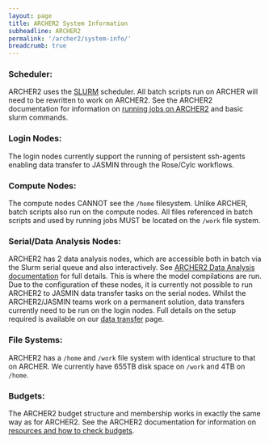 ```yaml
---
layout: page
title: ARCHER2 System Information
subheadline: ARCHER2
permalink: '/archer2/system-info/'
breadcrumb: true
---
```


### Scheduler:
ARCHER2 uses the [SLURM](https://slurm.schedmd.com/) scheduler.  All batch scripts run on ARCHER will need to be rewritten to work on ARCHER2.  See the ARCHER2 documentation for information on [running jobs on ARCHER2](https://docs.archer2.ac.uk/user-guide/scheduler) and basic slurm commands.

### Login Nodes:
The login nodes currently support the running of persistent ssh-agents enabling data transfer to JASMIN through the Rose/Cylc workflows.

### Compute Nodes:
The compute nodes CANNOT see the `/home` filesystem.  Unlike ARCHER, batch scripts also run on the compute nodes. All files referenced in batch scripts and used by running jobs MUST be located on the `/work` file system.

### Serial/Data Analysis Nodes:
ARCHER2 has 2 data analysis nodes, which are accessible both in batch via the Slurm serial queue and also interactively. See [ARCHER2 Data Analysis documentation](https://docs.archer2.ac.uk/user-guide/analysis/) for full details. This is where the model compilations are run. Due to the configuration of these nodes, it is currently not possible to run ARCHER2 to JASMIN data transfer tasks on the serial nodes.   Whilst the ARCHER2/JASMIN teams work on a permanent solution, data transfers currently need to be run on the login nodes.  Full details on the setup required is available on our [data transfer](https://TODO) page.

### File Systems:
ARCHER2 has a `/home` and `/work` file system with identical structure to that on ARCHER.  We currently have 655TB disk space on `/work` and 4TB on `/home`.  

### Budgets:
The ARCHER2 budget structure and membership works in exactly the same way as for ARCHER2.  See the ARCHER2 documentation for information on [resources and how to check budgets](https://docs.archer2.ac.uk/user-guide/scheduler/#resources).

